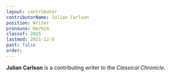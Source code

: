 ```yaml
---
layout: contributor
contributorName: Julian Carlson
position: Writer
pronouns: He/Him
classof: 2025
lastmod: 2021-12-5
past: false
order:
---
```

**Julian Carlson** is a contributing writer to the *Classical Chronicle*.
